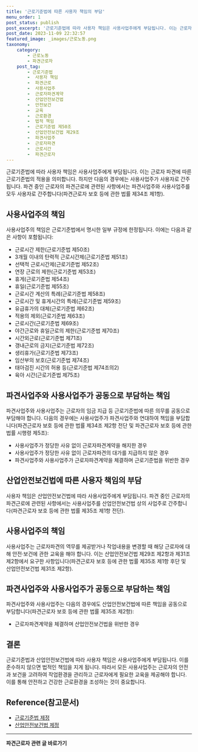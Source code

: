 ```yaml
---
title: '근로기준법에 따른 사용자 책임의 부담'
menu_order: 1
post_status: publish
post_excerpt: '근로기준법에 따라 사용자 책임은 사용사업주에게 부담됩니다. 이는 근로자 파견에 따른 근로기준법의 적용을 의미합니다. 하지만 다음의 경우에는 사용사업주가 사용자로 간주됩니다. 파견 중인 근로자의 파견근로에 관련된 사항에서는 파견사업주와 사용사업주를 모두 사용자로 간주합니다 파견근로자 보호 등에 관한 법률 제34조 제1항 .'
post_date: 2023-11-09 22:32:57
featured_image: _images/근로노동.png
taxonomy:
    category:
        - 근로노동
        - 파견근로자
    post_tag:
        - 근로기준법
        -  사용자 책임
        -  파견근로
        -  사용사업주
        -  근로자파견계약
        -  산업안전보건법
        -  안전보건
        -  교육
        -  근로환경
        -  법적 책임
        -  근로기준법 제50조
        -  산업안전보건법 제29조
        -  파견사업주
        -  근로자파견
        -  근로시간
        -  파견근로자
---
```



근로기준법에 따라 사용자 책임은 사용사업주에게 부담됩니다. 이는 근로자 파견에 따른 근로기준법의 적용을 의미합니다. 하지만 다음의 경우에는 사용사업주가 사용자로 간주됩니다. 파견 중인 근로자의 파견근로에 관련된 사항에서는 파견사업주와 사용사업주를 모두 사용자로 간주합니다(파견근로자 보호 등에 관한 법률 제34조 제1항).

## 사용사업주의 책임
사용사업주의 책임은 근로기준법에서 명시한 일부 규정에 한정됩니다. 이에는 다음과 같은 사항이 포함됩니다:
- 근로시간 제한(근로기준법 제50조)
- 3개월 이내의 탄력적 근로시간제(근로기준법 제51조)
- 선택적 근로시간제(근로기준법 제52조)
- 연장 근로의 제한(근로기준법 제53조)
- 휴게(근로기준법 제54조)
- 휴일(근로기준법 제55조)
- 근로시간 계산의 특례(근로기준법 제58조)
- 근로시간 및 휴게시간의 특례(근로기준법 제59조)
- 유급휴가의 대체(근로기준법 제62조)
- 적용의 제외(근로기준법 제63조)
- 근로시간(근로기준법 제69조)
- 야간근로와 휴일근로의 제한(근로기준법 제70조)
- 시간외근로(근로기준법 제71조)
- 갱내근로의 금지(근로기준법 제72조)
- 생리휴가(근로기준법 제73조)
- 임산부의 보호(근로기준법 제74조)
- 태아검진 시간의 허용 등(근로기준법 제74조의2)
- 육아 시간(근로기준법 제75조)

## 파견사업주와 사용사업주가 공동으로 부담하는 책임
파견사업주와 사용사업주는 근로자의 임금 지급 등 근로기준법에 따른 의무를 공동으로 부담해야 합니다. 다음의 경우에는 사용사업주가 파견사업주와 연대하여 책임을 부담합니다(파견근로자 보호 등에 관한 법률 제34조 제2항 전단 및 파견근로자 보호 등에 관한 법률 시행령 제5조):
- 사용사업주가 정당한 사유 없이 근로자파견계약을 해지한 경우
- 사용사업주가 정당한 사유 없이 근로자파견의 대가를 지급하지 않은 경우
- 파견사업주와 사용사업주가 근로자파견계약을 체결하며 근로기준법을 위반한 경우

## 산업안전보건법에 따른 사용자 책임의 부담

사용자 책임은 산업안전보건법에 따라 사용사업주에게 부담됩니다. 파견 중인 근로자의 파견근로에 관련된 사항에서는 사용사업주를 산업안전보건법 상의 사업주로 간주합니다(파견근로자 보호 등에 관한 법률 제35조 제1항 전단).

## 사용사업주의 책임
사용사업주는 근로자파견의 역무를 제공받거나 작업내용을 변경할 때 해당 근로자에 대해 안전·보건에 관한 교육을 해야 합니다. 이는 산업안전보건법 제29조 제2항과 제31조 제2항에서 요구한 사항입니다(파견근로자 보호 등에 관한 법률 제35조 제1항 후단 및 산업안전보건법 제31조 제2항).

## 파견사업주와 사용사업주가 공동으로 부담하는 책임
파견사업주와 사용사업주는 다음의 경우에도 산업안전보건법에 따른 책임을 공동으로 부담합니다(파견근로자 보호 등에 관한 법률 제35조 제2항):
- 근로자파견계약을 체결하며 산업안전보건법을 위반한 경우

## 결론
근로기준법과 산업안전보건법에 따라 사용자 책임은 사용사업주에게 부담됩니다. 이를 준수하지 않으면 법적인 책임을 지게 됩니다. 따라서 모든 사용사업주는 근로자의 안전과 보건을 고려하여 작업환경을 관리하고 근로자에게 필요한 교육을 제공해야 합니다. 이를 통해 안전하고 건강한 근로환경을 조성하는 것이 중요합니다.

## Reference(참고문서)
- [근로기준법 제정](https://mino.printing.kr/print/document/D2020040040884)
- [산업안전보건법 제정](http://www.safetyinfo.co.kr/news/articleView.html?idxno=8575)
<!-- wp:separator -->
<hr class="wp-block-separator has-alpha-channel-opacity"/>
<!-- /wp:separator -->

<!-- wp:group {"backgroundColor":"base","layout":{"type":"constrained"}} -->
<div class="wp-block-group has-base-background-color has-background"><!-- wp:paragraph {"align":"center","fontSize":"medium"} -->
<p class="has-text-align-center has-large-font-size"><strong>파견근로자 관련 글 바로가기</strong></p>
<!-- /wp:paragraph -->


<!-- wp:latest-posts
{"categories":[{"id":12664,"count":19,"description":"","link":"https://uknowlaw.com/category/%ed%8c%8c%ea%b2%ac%ea%b7%bc%eb%a1%9c%ec%9e%90/","name":"파견근로자","slug":"파견근로자","taxonomy":"category","parent":0,"meta":[],"_links":{"self":[{"href":"https://uknowlaw.com/wp-json/wp/v2/categories/12664"}],"collection":[{"href":"https://uknowlaw.com/wp-json/wp/v2/categories"}],"about":[{"href":"https://uknowlaw.com/wp-json/wp/v2/taxonomies/category"}],"wp:post_type":[{"href":"https://uknowlaw.com/wp-json/wp/v2/posts?categories=12664"}],"curies":[{"name":"wp","href":"https://api.w.org/{rel}","templated":true}]}}],"postsToShow":100,"excerptLength":28,"postLayout":"grid","columns":2,"featuredImageAlign":"left","featuredImageSizeSlug":"large","fontSize":"small"} /--></div>
<!-- /wp:group -->